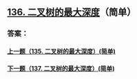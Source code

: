 ## [136. 二叉树的最大深度](https://leetcode-cn.com/problems/merge-two-sorted-lists/)（简单）





### 答案：



#### [上一题（135. 二叉树的最大深度）(简单)](https://github.com/sdwwld/leetCode/blob/master/src/main/java/com/wld/java/leetcode/leetCode0135.md)

#### [下一题（137. 二叉树的最大深度）(简单)](https://github.com/sdwwld/leetCode/blob/master/src/main/java/com/wld/java/leetcode/leetCode0137.md)